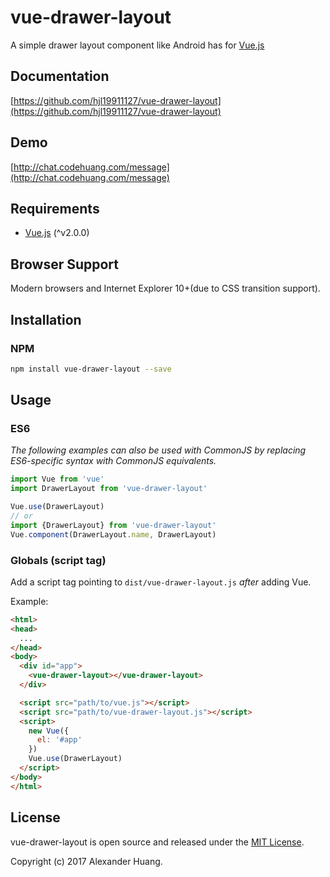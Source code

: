 # vue-drawer-layout
A simple drawer layout component like Android has for [Vue.js](http://vuejs.org)

## Documentation
[https://github.com/hjl19911127/vue-drawer-layout](https://github.com/hjl19911127/vue-drawer-layout)

## Demo
[http://chat.codehuang.com/message](http://chat.codehuang.com/message)

## Requirements
* [Vue.js](http://vuejs.org) (^v2.0.0)

## Browser Support
Modern browsers and Internet Explorer 10+(due to CSS transition support).

## Installation

### NPM

```bash
npm install vue-drawer-layout --save
```

## Usage


### ES6
*The following examples can also be used with CommonJS by replacing ES6-specific syntax with CommonJS equivalents.*

```js
import Vue from 'vue'
import DrawerLayout from 'vue-drawer-layout'

Vue.use(DrawerLayout)
// or
import {DrawerLayout} from 'vue-drawer-layout'
Vue.component(DrawerLayout.name, DrawerLayout)
```

### Globals (script tag)

Add a script tag pointing to `dist/vue-drawer-layout.js` *after* adding Vue.

Example:

```html
<html>
<head>
  ...
</head>
<body>
  <div id="app">
    <vue-drawer-layout></vue-drawer-layout>
  </div>

  <script src="path/to/vue.js"></script>
  <script src="path/to/vue-drawer-layout.js"></script>
  <script>
    new Vue({
      el: '#app'
    })
    Vue.use(DrawerLayout)
  </script>
</body>
</html>
```

## License
vue-drawer-layout is open source and released under the [MIT License](LICENSE).

Copyright (c) 2017 Alexander Huang.
